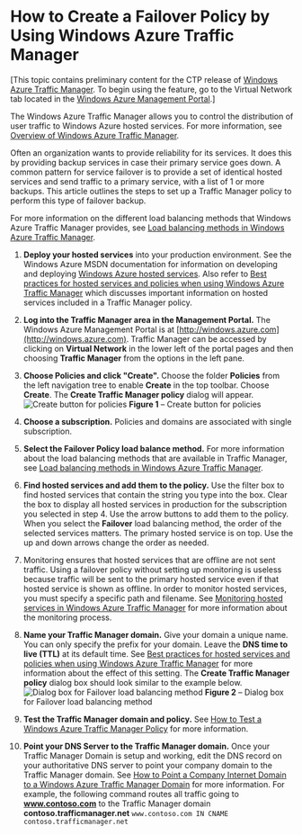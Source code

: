 # How to Create a Failover Policy by Using Windows Azure Traffic Manager #
[This topic contains preliminary content for the CTP release of [Windows Azure Traffic Manager](http://www.windowsazure.com/en-us/home/features/virtual-network/). To begin using the feature, go to the Virtual Network tab located in the [Windows Azure Management Portal](https://login.live.com/login.srf?wa=wsignin1.0&rpsnv=11&ct=1337239257&rver=6.1.6195.0&wp=MBI_SSL&wreply=https:%2F%2Fwindows.azure.com%2Flanding%3Ftarget%3D%252fdefault.aspx&lc=1033&id=267163).]

The Windows Azure Traffic Manager allows you to control the distribution of user traffic to Windows Azure hosted services. For more information, see [Overview of Windows Azure Traffic Manager]().

Often an organization wants to provide reliability for its services. It does this by providing backup services in case their primary service goes down. A common pattern for service failover is to provide a set of identical hosted services and send traffic to a primary service, with a list of 1 or more backups. This article outlines the steps to set up a Traffic Manager policy to perform this type of failover backup.

For more information on the different load balancing methods that Windows Azure Traffic Manager provides, see [Load balancing methods in Windows Azure Traffic Manager]().

1. **Deploy your hosted services** into your production environment. See the Windows Azure MSDN documentation for information on developing and deploying [Windows Azure hosted services](http://msdn.microsoft.com/library/gg432967.aspx). Also refer to [Best practices for hosted services and policies when using Windows Azure Traffic Manager]() which discusses important information on hosted services included in a Traffic Manager policy. 

2. **Log into the Traffic Manager area in the Management Portal.** The Windows Azure Management Portal is at [http://windows.azure.com](http://windows.azure.com). Traffic Manager can be accessed by clicking on **Virtual Network** in the lower left of the portal pages and then choosing **Traffic Manager** from the options in the left pane.

3. **Choose Policies and click "Create".** Choose the folder **Policies** from the left navigation tree to enable **Create** in the top toolbar. Choose **Create**. The **Create Traffic Manager policy** dialog will appear.
![Create button for policies](Media\Create_button_for_policies)
**Figure 1** – Create button for policies

4. **Choose a subscription.** Policies and domains are associated with single subscription.

5. **Select the Failover Policy load balance method.** For more information about the load balancing methods that are available in Traffic Manager, see [Load balancing methods in Windows Azure Traffic Manager]().

6. **Find hosted services and add them to the policy.** Use the filter box to find hosted services that contain the string you type into the box. Clear the box to display all hosted services in production for the subscription you selected in step 4. Use the arrow buttons to add them to the policy. When you select the **Failover** load balancing method, the order of the selected services matters. The primary hosted service is on top. Use the up and down arrows change the order as needed.

7. Monitoring ensures that hosted services that are offline are not sent traffic. Using a failover policy without setting up monitoring is useless because traffic will be sent to the primary hosted service even if that hosted service is shown as offline. In order to monitor hosted services, you must specify a specific path and filename.
See [Monitoring hosted services in Windows Azure Traffic Manager]() for more information about the monitoring process.

8. **Name your Traffic Manager domain.** Give your domain a unique name. You can only specify the prefix for your domain. Leave the **DNS time to live (TTL)** at its default time.
See [Best practices for hosted services and policies when using Windows Azure Traffic Manager]() for more information about the effect of this setting. 
The **Create Traffic Manager policy** dialog box should look similar to the example below. 
![Dialog box for Failover load balancing method](Media\Dialog_box_for_Failover_load_balancing_method)
**Figure 2** – Dialog box for Failover load balancing method

9. **Test the Traffic Manager domain and policy.** See [How to Test a Windows Azure Traffic Manager Policy]() for more information. 

10. **Point your DNS Server to the Traffic Manager domain.** Once your Traffic Manager Domain is setup and working, edit the DNS record on your authoritative DNS server to point your company domain to the Traffic Manager domain. 
See [How to Point a Company Internet Domain to a Windows Azure Traffic Manager Domain]() for more information. 
For example, the following command routes all traffic going to **www.contoso.com** to the Traffic Manager domain **contoso.trafficmanager.net**
``www.contoso.com IN CNAME contoso.trafficmanager.net``

[0]: ..\Media\Create_button_for_policies.png

[1]: ..\Media\Dialog_box_for_Failover_load_balancing_method.png








